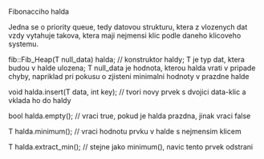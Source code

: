 Fibonacciho halda

Jedna se o priority queue, tedy datovou strukturu, ktera z vlozenych dat vzdy vytahuje takova, ktera maji nejmensi klic podle daneho klicoveho systemu.


fib::Fib_Heap<T>(T null_data) halda;   	// konstruktor haldy; T je typ dat, ktera budou v halde ulozena; T null_data je hodnota, kterou halda vrati v pripade chyby, napriklad pri pokusu o zjisteni minimalni hodnoty v prazdne halde

void halda.insert(T data, int key);	// tvori novy prvek s dvojici data-klic a vklada ho do haldy

bool halda.empty();			// vraci true, pokud je halda prazdna, jinak vraci false

T halda.minimum();			// vraci hodnotu prvku v halde s nejmensim klicem

T halda.extract_min();			// stejne jako minimum(), navic tento prvek odstrani